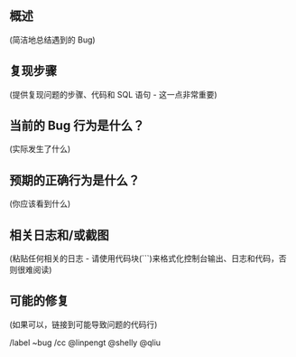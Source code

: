 ## **概述**

(简洁地总结遇到的 Bug)

## **复现步骤**

(提供复现问题的步骤、代码和 SQL 语句 - 这一点非常重要)

## **当前的 Bug 行为是什么？**

(实际发生了什么)

## **预期的正确行为是什么？**

(你应该看到什么)

## **相关日志和/或截图**

(粘贴任何相关的日志 - 请使用代码块(```)来格式化控制台输出、日志和代码，否则很难阅读)

## **可能的修复**

(如果可以，链接到可能导致问题的代码行)

/label ~bug 
/cc @linpengt @shelly @qliu
